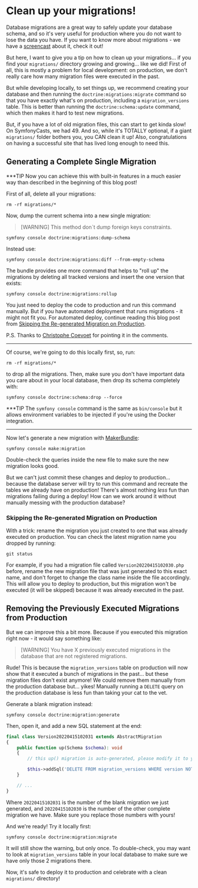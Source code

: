 # Clean up your migrations!

Database migrations are a great way to safely update your database schema,
and so it's very useful for production where you do not want to lose the data
you have. If you want to know more about migrations - we have a
[screencast](https://symfonycasts.com/screencast/symfony-doctrine/migrations)
about it, check it out!

But here, I want to give you a tip on how to clean up your migrations...
if you find your `migrations/` directory growing and growing... like we did!
First of all, this is mostly a problem for local development: on production,
we don't really care how many migration files were executed in the past.

But while developing locally, to set things up, we recommend creating your database and
then running the `doctrine:migrations:migrate` command so that you have exactly what's
on production, including a `migration_versions` table. This is better than running the
`doctrine:schema:update` command, which then makes it hard to test new migrations.

But, if you have a lot of old migration files, this can start to get kinda slow!
On SymfonyCasts, we had 49. And so, while it's TOTALLY optional, if a giant `migrations/`
folder bothers you, you CAN clean it up! Also, congratulations on having a successful
site that has lived long enough to need this.

## Generating a Complete Single Migration

***TIP
Now you can achieve this with built-in features in a much easier way than described
in the beginning of this blog post!

First of all, delete all your migrations:

```terminal
rm -rf migrations/*
```

Now, dump the current schema into a new single migration:
> [WARNING] This method don`t dump foreign keys constraints.
```terminal
symfony console doctrine:migrations:dump-schema
```
 Instead use:
 ```terminal
symfony console doctrine:migrations:diff --from-empty-schema
```

The bundle provides one more command that helps to "roll up" the migrations by deleting
all tracked versions and insert the one version that exists:

```terminal
symfony console doctrine:migrations:rollup
```

You just need to deploy the code to production and run this command manually. But
if you have automated deployment that runs migrations - it might not fit you.
For automated deploy, continue reading this blog post from
[Skipping the Re-generated Migration on Production](https://symfonycasts.com/blog/clean-up-migrations#skipping-the-re-generated-migration-on-production).

P.S. Thanks to [Christophe Coevoet](http://github.com/stof) for pointing it in the comments.
***

Of course, we're going to do this locally first, so, run:

```terminal
rm -rf migrations/*
```

to drop all the migrations. Then, make sure you don't have important data
you care about in your local database, then drop its schema completely with:

```terminal
symfony console doctrine:schema:drop --force
```

***TIP
The `symfony console` command is the same as `bin/console` but it allows environment
variables to be injected if you're using the Docker integration.
***

Now let's generate a new migration with
[MakerBundle](https://symfonycasts.com/screencast/symfony-fundamentals/maker-command):

```terminal
symfony console make:migration
```

Double-check the queries inside the new file to make sure the new migration looks good.

But we can't just commit these changes and deploy to production... because the database server
will try to run this command and recreate the tables we already have on production!
There's almost nothing *less* fun than migrations failing during a deploy!
How can we work around it without manually messing with the production database?

### Skipping the Re-generated Migration on Production

With a trick: rename the migration you just created to one that was already executed on
production. You can check the latest migration name you dropped by running:

```terminal
git status
```

For example, if you had a migration file called `Version20220415102030.php`
before, rename the new migration file that was just generated to this exact name,
and don't forget to change the class name inside the file accordingly. This will
allow you to deploy to production, but this migration won't be executed
(it will be skipped) because it was already executed in the past.

## Removing the Previously Executed Migrations from Production

But we can improve this a bit more. Because if you executed this migration right
now - it would say something like:

> [WARNING] You have X previously executed migrations in the database that are not
> registered migrations.

Rude! This is because the `migration_versions` table on production will now show that it
executed a bunch of migrations in the past... but these migration files don't exist
anymore! We could remove them manually from the production database but... yikes!
Manually running a `DELETE` query on the production database is less fun than taking
your cat to the vet.

Generate a blank migration instead:

```terminal
symfony console doctrine:migration:generate
```

Then, open it, and add a new SQL statement at the end:

```php
final class Version20220415102031 extends AbstractMigration
{
    public function up(Schema $schema): void
    {
        // this up() migration is auto-generated, please modify it to your needs

        $this->addSql('DELETE FROM migration_versions WHERE version NOT LIKE "%20220415102030" AND version NOT LIKE "%20220415102031"');
    }

    // ...
}
```

Where `20220415102031` is the number of the blank migration we just generated,
and `20220415102030` is the number of the other complete migration we have.
Make sure you replace those numbers with yours!

And we're ready! Try it locally first:

```terminal
symfony console doctrine:migration:migrate
```

It will still show the warning, but only once. To double-check, you may want
to look at `migration_versions` table in your local database to make sure
we have only those 2 migrations there.

Now, it's safe to deploy it to production and celebrate with a clean `migrations/`
directory!
